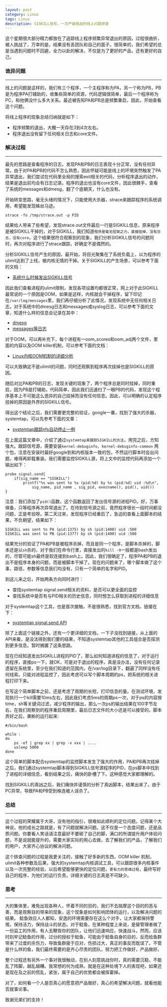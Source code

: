 ```yaml
---
layout: post
category: Linux
tags: Linux
description: SIGKILL信号，一次严峻挑战的线上问题排查
---
```


这个星期很大部分精力都放在了追踪线上程序频繁异常退出的原因，过程很曲折，被人挑战了，万幸的是，结果没有丢团队和自己的面子。很简单的，我们希望的总是当遇到问题时不回避，全力以赴的解决，不仅是为了更好的产品，还有更好的自己。

### 诡异问题
------------------

线上的问题是这样的，我们有三个程序，一个主程序称为PA，另一个称为PB，PB是为程序PA打辅助的，收集些简单的资源，代码逻辑很简单，最后一个程序称为PC，和他俩没什么多大关系。最近被告知PA和PB总是频繁重启，因此，开始查看这个问题。

将线上程序的现象总结归纳就是如下：

* 程序频繁的退出，大概一天存在3到4次左右。
* 程序退出没有留下任何相关日志和core文件。

### 解决过程
-------------------

最先的思路是查看程序的日志，发现PA和PB的日志表现十分正常，没有任何异常。由于对PA和PB的代码不怎么熟悉，因此怀疑可能是线上的环境突然触发了PA异常退出，我们尝试在代码里全局的搜索exit相关的代码，分析程序退出的动作，结果是退出前均会有日志记录。程序的退出也没有core文件，因此很棘手，查看了系统的messages和dmesg，翻了个底朝天，什么也没有。

开始转变思路，毫无头绪的情况下，只能使用大杀器，strace来跟踪程序的系统调用，希望能发现蛛丝马迹。

    strace -fo /tmp/strace.out -p PID

结果给人带来了些希望，发现strace.out文件最后一行是SIGKILL信息，原来程序是被SIGKILL干掉的，对于SIGKILL，我们知道`程序是毫无招架之力，直接挂掉，没有日志，没有core`，这个结果很符合观察到的现象，我们分析SIGKILL信号的问题同时，再次对程序进行了strace跟踪，好确定不是偶然的。

分析SIGKILL信号产生的原因，最开始，将目光聚集在了系统负载上，以为程序的ulimit达到了上线，被内核无情的干掉。关于SIGKILL的产生场景，可以参考下面的文档：

* [系统什么时候发出SIGKILL信号](http://blog.csdn.net/i_am_jojo/article/details/7900904)

因此我们查看进程的ulimit限制，发现各项设置均都很正常，网上对于此SIGKILL最常说的一个原因是OOM，如果是这样，内核就会干掉程序，留下印记在`/var/log/messages`里，我们再仔细分析了此情况，发现系统中无任何相关日志。对于系统中的dmesg日志和messages或syslog日志，可以参考下面的文章，知道什么样的信息会记录在其中：

* [dmesg](http://www.cppblog.com/mydriverc/archive/2009/10/13/98534.html)
* [messages等日志](http://blog.sina.com.cn/s/blog_5cd78a5d0100beqa.html)

对于OOM，可以再补充下，每个进程有一oom_scores和oom_adj两个文件，里面的内容以及OOM killer机制，可以参考下面的文档：

* [Linux内核OOM机制的详细分析](http://blog.chinaunix.net/uid-25424552-id-3944805.html)

可以大致确定不是ulimit的问题，同时还观察到程序再次挂掉也是SIGKILL的原因。

随后对比PA和PB的日志，发现关键的现象了，两个程序总是同时挂掉，同时重启，因为PB是打辅助，代码简单，因此我们迅速扫了一眼PB的代码，发现这个程序基本上不可能这么诡异的自己挂掉而没有任何信息。因此，可以明确的认定程序挂掉的原因是外界的SIGKILL信号。

得出这个结论之后，我们需要更完整的验证，google一番，找到了强大的杀器，systemtap，可以先参考下面的文章：

* [systemtap跟踪nfs自动停止一例](http://www.tanyangxf.net/index.php/systemtap-trace-nfs-auto-stop/)

在上面这篇文章中，介绍了通过`systemtap来跟踪SIGKILL的方法`，用完之后，方知强大。跟踪信号源，需要安装`kernel-debuginfo, kernel-debuginfo-common` 两个包，注意在安装时最好google到和内核版本一致的包，不然运行脚本时会出问题，难得再卸载重装。我们需要监控SIGKILL源，将上文中的监控代码再添加一个输出如下：

    probe signal.send{
        if(sig_name == "SIGKILL")
            printf("%s was sent to %s (pid:%d) by %s (pid:%d) uid :%d\n", 
                sig_name, pid_name , sig_pid, execname(), pid(), uid()) 
    }

注意：我们添加了`pid()`函数，这个函数返回了发出信号源的进程PID。好，万事俱备，只等程序再次异常退出了。在待到信号源之前，竟然程序很长一段时间都没问题，正是考验呀。第二天过来，发现程序已经重启了，急迫的查看上面脚本的结果，不负期望，结果如下：

    SIGKILL was sent to PA (pid:1375) by sh (pid:1400) uid :500
    SIGKILL was sent to PB (pid:1377) by sh (pid:1400) uid :500

结果充分的验证了PA和PB是被程序杀掉，而且是同一个程序，是脚本杀掉的，脚本还是以`sh`杀的，对于我们在命令行里，直接发出的`kill -9`一般都是bash发出的，尽管可能sh最终是软连接到bash上。因此，我们很确定了，程序PA和PB的退出不是程序本身的问题，而是被脚本干掉了。现在的问题来了，哪个脚本做了这个事，路径，参数等信息我们均没有，只有一个简单的名字和PID。

到这儿来之后，开始两条方向同时进行：

* 查找systemtap signal.send相关的资料，是否可以更全面的监控
* 查找系统中是否有与PID相关的历史信息，同时想怎么获取到进程的详细信息

对于systemtap这个工具，也是首次接触，不是很熟悉，找到官方文档，链接在下：

* [systemtap signal.send API](https://sourceware.org/systemtap/tapsets/API-signal-send.html)

除了上面这个链接之外，还有一个更详细的文档，一下子没找到链接，从上面的API来看，是没法得到我们要的结果，不知道systemtap其他的工具组合是否探测到更多信息。暂时搁置了这条思路。

现在已经知道发出SIGKILL进程的PID了，那么如何知道进程的信息了，对于运行的程序，直接ps一下，就OK，可是对于退出的程序，真是没办法，没有任何记录遗留在系统里，至少在我们知道的范围内，在/var/log目录下，翻遍了同样没有任何线索。只能对进程监控了，因此考虑可以写个脚本周期的ps，把系统的相关进程打印下来。

在写这个简单脚本之前，还是考虑了周期的长短，打印信息的量。在测试环境，发现执行一个kill需要10ms左右，因此我们考虑5ms的周期ps一次，对于ps的内容按time，sh等关键词过滤，减少程序的输出，那么一次ps的输出结果在100字节左右，在我们观察到的程序重启周期里，最后日志文件的大小还是可以接受的。脚本弄好之后，果断的运行起来:

    #/bin/bash

    while :
    do
        ps -ef | grep xx | grep -v xxx | .... 
        usleep 5000
    done

这个简单的脚本配合systemtap的监控脚本发生了强大的作用，PA和PB再次挂掉之后，我们通过systemtap脚本得到SIGKILL信号源程序的PID，在ps脚本中找到了进程的详细信息，看到结果之后，痛快的卧槽了下。这种感觉大家都理解的。

找到SIGKILL的真凶之后，我们痛快并谨慎的分析了真凶脚本，结果出来了。由于PC异常，导致PA和PB受到株连被人误杀了。

### 总结
---------------------------------

这个过程的荣耀属于大哥，没有他的指引，很难如此顺利的定位问题。记得某个大神说，他的成长之路就是，有了问题就解决问题。这不仅是一个态度问题，还是品质问题。你要看人笑话请注意最好不要砸了自己的脚，满口的所谓提升用户体验问题，不是说就能提升的，需要大家实际的用心去做，去了解我们的产品，了解我们的用户，大家齐心协议的解决问题。

这个排查问题的过程是我更关注的，接触了好多新的东西，OOM killer 机制，ulimit各种参数及后果，强大的systemtap内核调试工具，可以跟踪很多内核事件以及一次完整的经验，以后希望能够更快的定位问题，`更有力的思维过程`，最终写好自己的程序，为他们的运行负责。详细关键的日志真是不可缺少。

### 思考
------------------------

大的集体里，难免出现各种人，怀着不同的目的，我们不去揣摩这个目的的恶与善，而是观察目的带来的现象，这个现象是如何影响团体的运行，以及解决问题的结果。
鲶鱼效应人人都知，安逸的环境需要存在这么个对手，让大家都保持警惕，保持活力，保持战斗的状态。对于鲶鱼，在某种程度上来说，是替管理者做了一份监工的作用，有人去鞭笞你的团队，让他们迅速响应，快速战斗。然而，应该时刻牢记鲶鱼的作用，过分的授权于鲶鱼，可能由于鲶鱼自身的目的，反而给鱼群带来了过度的杀伤力，导致鱼群疲于应对，伤损过大，真正的事反而耽误了。不管是什么样的鱼，我们最终需要的是齐心尽责的团队，努力把工作做好，产品做好。

整个过程还有另外一个事对我很触动，在别人刻意挑战你时，真的需要沉稳，不能乱了阵脚，越乱越糟。我常想的何为成熟，就是在这种处境下人的表现吧，如果还是现在及之前的慌乱，紧张，属于自己的优势都会被挥霍掉。

对了，如何看一个人是否真心的愿意把产品做好，真心的希望解决问题，就看他能否就事论事。

致谢兄弟们的支持！
